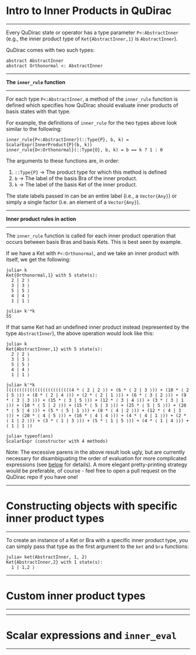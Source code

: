 # Intro to Inner Products in QuDirac
---

Every QuDirac state or operator has a type parameter `P<:AbstractInner` (e.g., the inner product type of `Ket{AbstractInner,1}` is `AbstractInner`).

QuDirac comes with two such types:

```
abstract AbstractInner
abstract Orthonormal <: AbstractInner
```

---
**The `inner_rule` function**

---

For each type `P<:AbstractInner`, a method of the `inner_rule` function is defined which specifies how
QuDirac should evaluate inner products of basis states with that type. 

For example, the definitions of `inner_rule` for the two types above look similar to the following:

```
inner_rule{P<:AbstractInner}(::Type{P}, b, k) = ScalarExpr(InnerProduct{P}(b, k))
inner_rule{O<:Orthonormal}(::Type{O}, b, k) = b == k ? 1 : 0
```
The arguments to these functions are, in order:

1. `::Type{P}` -> The product type for which this method is defined
2. `b` -> The label of the basis Bra of the inner product.
3. `k` -> The label of the basis Ket of the inner product.

The state labels passed in can be an entire label (i.e., a `Vector{Any}`) or simply a single factor (i.e. an element of a `Vector{Any}`).

---
**Inner product rules in action**

---

The `inner_rule` function is called for each inner product operation that occurs between basis Bras and basis Kets. This is best seen by example.

If we have a Ket with `P<:Orthonormal`, and we take an inner product with itself, we get the following:

```
julia> k
Ket{Orthonormal,1} with 5 state(s):
  2 | 2 ⟩
  3 | 3 ⟩
  5 | 5 ⟩
  4 | 4 ⟩
  1 | 1 ⟩

julia> k'*k
55
```

If that same Ket had an undefined inner product instead (represented by the type `AbstractInner`), the above operation would look like this:

```
julia> k
Ket{AbstractInner,1} with 5 state(s):
  2 | 2 ⟩
  3 | 3 ⟩
  5 | 5 ⟩
  4 | 4 ⟩
  1 | 1 ⟩

julia> k'*k
(((((((((((((((((((((((((4 * ⟨ 2 | 2 ⟩) + (6 * ⟨ 2 | 3 ⟩)) + (10 * ⟨ 2 | 5 ⟩)) + (8 * ⟨ 2 | 4 ⟩)) + (2 * ⟨ 2 | 1 ⟩)) + (6 * ⟨ 3 | 2 ⟩)) + (9 * ⟨ 3 | 3 ⟩)) + (15 * ⟨ 3 | 5 ⟩)) + (12 * ⟨ 3 | 4 ⟩)) + (3 * ⟨ 3 | 1 ⟩)) + (10 * ⟨ 5 | 2 ⟩)) + (15 * ⟨ 5 | 3 ⟩)) + (25 * ⟨ 5 | 5 ⟩)) + (20 * ⟨ 5 | 4 ⟩)) + (5 * ⟨ 5 | 1 ⟩)) + (8 * ⟨ 4 | 2 ⟩)) + (12 * ⟨ 4 | 3 ⟩)) + (20 * ⟨ 4 | 5 ⟩)) + (16 * ⟨ 4 | 4 ⟩)) + (4 * ⟨ 4 | 1 ⟩)) + (2 * ⟨ 1 | 2 ⟩)) + (3 * ⟨ 1 | 3 ⟩)) + (5 * ⟨ 1 | 5 ⟩)) + (4 * ⟨ 1 | 4 ⟩)) + ⟨ 1 | 1 ⟩)

julia> typeof(ans)
ScalarExpr (constructor with 4 methods)
```

Note: The excessive parens in the above result look ugly, but are currently necessary for disambiguating the order of evaluation for more complicated expressions (see [below](#scalar-expressions-and-inner_eval) for details). A more elegant pretty-printing strategy would be preferable, of course - feel free to open a pull request on the QuDirac repo if you have one!

---
# Constructing objects with specific inner product types
---

To create an instance of a Ket or Bra with a specific inner product type, you can simply 
pass that type as the first argument to the `ket` and `bra` functions:

```
julia> ket(AbstractInner, 1, 2)
Ket{AbstractInner,2} with 1 state(s):
  1 | 1,2 ⟩
```


---
# Custom inner product types
---


---
# Scalar expressions and `inner_eval`
---



